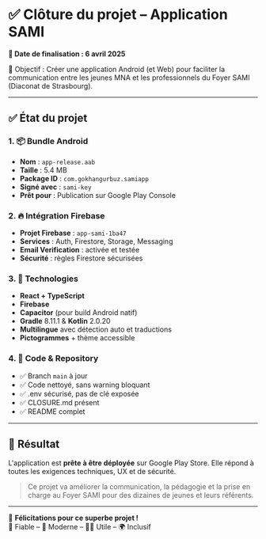 # ✅ Clôture du projet – Application SAMI

**📆 Date de finalisation : 6 avril 2025**

🎯 Objectif : Créer une application Android (et Web) pour faciliter la communication entre les jeunes MNA et les professionnels du Foyer SAMI (Diaconat de Strasbourg).

---

## ✅ État du projet

### 1. 📦 Bundle Android
- **Nom** : `app-release.aab`
- **Taille** : 5.4 MB
- **Package ID** : `com.gokhangurbuz.samiapp`
- **Signé avec** : `sami-key`
- **Prêt pour** : Publication sur Google Play Console

### 2. 🔥 Intégration Firebase
- **Projet Firebase** : `app-sami-1ba47`
- **Services** : Auth, Firestore, Storage, Messaging
- **Email Verification** : activée et testée
- **Sécurité** : règles Firestore sécurisées

### 3. 🧠 Technologies
- **React + TypeScript**
- **Firebase**
- **Capacitor** (pour build Android natif)
- **Gradle** 8.11.1 & **Kotlin** 2.0.20
- **Multilingue** avec détection auto et traductions
- **Pictogrammes** + thème accessible

### 4. 🧼 Code & Repository
- ✅ Branch `main` à jour
- ✅ Code nettoyé, sans warning bloquant
- ✅ .env sécurisé, pas de clé exposée
- ✅ CLOSURE.md présent
- ✅ README complet

---

## 🚀 Résultat
L'application est **prête à être déployée** sur Google Play Store. Elle répond à toutes les exigences techniques, UX et de sécurité.

> Ce projet va améliorer la communication, la pédagogie et la prise en charge au Foyer SAMI pour des dizaines de jeunes et leurs référents.

---

👏 **Félicitations pour ce superbe projet !**  
🔐 Fiable – 📱 Moderne – 🧑‍🎓 Utile – 🌍 Inclusif 